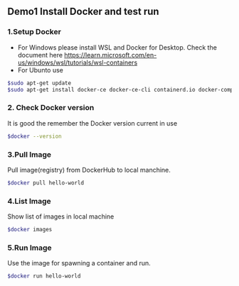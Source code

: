 ## Demo1 Install Docker and test run
### 1.Setup Docker
* For Windows please install WSL and Docker for Desktop. Check the document here https://learn.microsoft.com/en-us/windows/wsl/tutorials/wsl-containers
* For Ubunto use
```bash
$sudo apt-get update
$sudo apt-get install docker-ce docker-ce-cli containerd.io docker-compose-plugin
```
### 2. Check Docker version
It is good the remember the Docker version current in use
```bash
$docker --version
```
### 3.Pull Image
Pull image(registry) from DockerHub to local manchine.
```bash
$docker pull hello-world
```
### 4.List Image
Show list of images in local machine
```bash
$docker images
```
### 5.Run Image
Use the image for spawning a container and run.
```bash
$docker run hello-world
```
